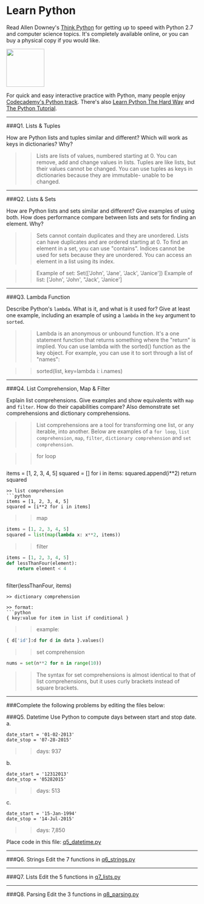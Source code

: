 # Learn Python

Read Allen Downey's [Think Python](http://www.greenteapress.com/thinkpython/) for getting up to speed with Python 2.7 and computer science topics. It's completely available online, or you can buy a physical copy if you would like.

<a href="http://www.greenteapress.com/thinkpython/"><img src="img/think_python.png" style="width: 100px;" target="_blank"></a>

For quick and easy interactive practice with Python, many people enjoy [Codecademy's Python track](http://www.codecademy.com/en/tracks/python). There's also [Learn Python The Hard Way](http://learnpythonthehardway.org/book/) and [The Python Tutorial](https://docs.python.org/2/tutorial/).

---

###Q1. Lists &amp; Tuples

How are Python lists and tuples similar and different? Which will work as keys in dictionaries? Why?

>> Lists are lists of values, numbered starting at 0. You can remove, add and change values in lists. Tuples are like lists, but their values cannot be changed. You can use tuples as keys in dictionaries because they are immutable- unable to be changed. 

---

###Q2. Lists &amp; Sets

How are Python lists and sets similar and different? Give examples of using both. How does performance compare between lists and sets for finding an element. Why?

>> Sets cannot contain duplicates and they are unordered. Lists can have duplicates and are ordered starting at 0. To find an element in a set, you can use "contains". Indices cannot be used for sets because they are unordered. You can access an element in a list using its index. 

>> Example of set: Set(['John', 'Jane', 'Jack', 'Janice'])
>> Example of list: ['John', 'John', "Jack', 'Janice']

---

###Q3. Lambda Function

Describe Python's `lambda`. What is it, and what is it used for? Give at least one example, including an example of using a `lambda` in the `key` argument to `sorted`.

>> Lambda is an anonymous or unbound function. It's a one statement function that returns something where the "return" is implied. You can use lambda with the sorted() function as the key object. For example, you can use it to sort through a list of "names":

>> sorted(list, key=lambda i: i.names)

---

###Q4. List Comprehension, Map &amp; Filter

Explain list comprehensions. Give examples and show equivalents with `map` and `filter`. How do their capabilities compare? Also demonstrate set comprehensions and dictionary comprehensions.

>> List comprehensions are a tool for transforming one list, or any iterable, into another. Below are examples of a `for loop`, `list comprehension`, `map`, `filter`, `dictionary comprehension` and `set comprehension`.

>> for loop
>> ```python
items = [1, 2, 3, 4, 5]
squared = []
for i in items:
    squared.append(i**2)
return squared
```
>> list comprehension
```python 
items = [1, 2, 3, 4, 5]
squared = [i**2 for i in items]
```
>> map
```python
items = [1, 2, 3, 4, 5]
squared = list(map(lambda x: x**2, items))
```
>> filter
```python
items = [1, 2, 3, 4, 5]
def lessThanFour(element):
    return element < 4
```
>> ```python
filter(lessThanFour, items)
```
>> dictionary comprehension

>> format:
```python
{ key:value for item in list if conditional }
```
>> example:
```python
{ d['id']:d for d in data }.values()
```
>> set comprehension
```python
nums = set(n**2 for n in range(10))
```
>> The syntax for set comprehensions is almost identical to that of list comprehensions, but it uses curly brackets instead of square brackets.


---

###Complete the following problems by editing the files below:

###Q5. Datetime
Use Python to compute days between start and stop date.   
a.  

```
date_start = '01-02-2013'    
date_stop = '07-28-2015'
```

>> days: 937

b.  
```
date_start = '12312013'  
date_stop = '05282015'  
```

>> days: 513

c.  
```
date_start = '15-Jan-1994'      
date_stop = '14-Jul-2015'  
```

>> days: 7,850

Place code in this file: [q5_datetime.py](python/q5_datetime.py)

---

###Q6. Strings
Edit the 7 functions in [q6_strings.py](python/q6_strings.py)

---

###Q7. Lists
Edit the 5 functions in [q7_lists.py](python/q7_lists.py)

---

###Q8. Parsing
Edit the 3 functions in [q8_parsing.py](python/q8_parsing.py)





